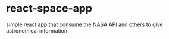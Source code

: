 # react-space-app
simple react app that consume the NASA API and others to give astronomical information

